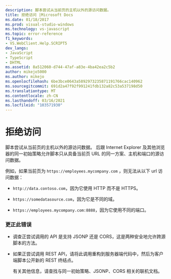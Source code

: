 ```yaml
---
description: 脚本尝试从当前页的主机以外的源访问数据。
title: 拒绝访问 |Microsoft Docs
ms.date: 01/18/2017
ms.prod: visual-studio-windows
ms.technology: vs-javascript
ms.topic: error-reference
f1_keywords:
- VS.WebClient.Help.SCRIPT5
dev_langs:
- JavaScript
- TypeScript
- DHTML
ms.assetid: 8a512060-d744-47af-a83e-4ba42ea2c5b2
author: mikejo5000
ms.author: mikejo
ms.openlocfilehash: 6be3bce0643a5892973235871191766cac140962
ms.sourcegitcommit: 691d2a47f92f991241fdb132a82c53a537198d50
ms.translationtype: MT
ms.contentlocale: zh-CN
ms.lasthandoff: 03/16/2021
ms.locfileid: "103571930"
---
```

# <a name="access-is-denied"></a>拒绝访问
脚本尝试从当前页的主机以外的源访问数据。 后跟 Internet Explorer 及其他浏览器的同一初始策略允许脚本只从具备当前页 URL 的同一方案、主机和端口的源访问数据。  
  
 例如，如果当前页为 `https://employees.mycompany.com` ，则无法从以下 url 访问数据：  
  
- `http://data.contoso.com`，因为它使用 HTTP 而不是 HTTPS。  
  
- `https://somedatasource.com`，因为它是不同的域。  
  
- `https://employees.mycompany.com:8888`，因为它使用不同的端口。  
  
### <a name="to-correct-this-error"></a>更正此错误  
  
- 调查正尝试调用的 API 是支持 JSONP 还是 CORS，这是两种安全地允许跨源脚本的方法。  
  
- 如果正尝试调用 REST API，请将此调用重构到服务器端代码中，然后为客户端脚本公开新的 REST 终结点。  
  
     有关其他信息，请查找与同一初始策略、JSONP、CORS 相关的联机文档。
